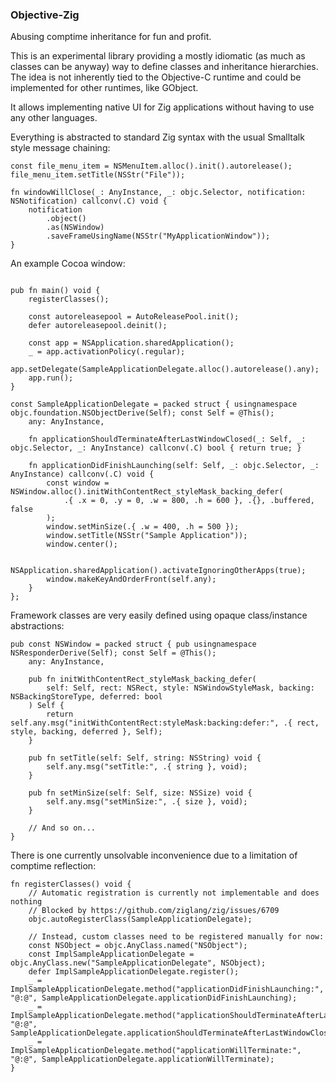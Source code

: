 ### Objective-Zig

Abusing comptime inheritance for fun and profit.

This is an experimental library providing a mostly idiomatic (as much as classes can be anyway)
way to define classes and inheritance hierarchies. The idea is not inherently tied to the Objective-C runtime
and could be implemented for other runtimes, like GObject.

It allows implementing native UI for Zig applications without having to use any other languages.

Everything is abstracted to standard Zig syntax with the usual Smalltalk style message chaining:

```zig
const file_menu_item = NSMenuItem.alloc().init().autorelease();
file_menu_item.setTitle(NSStr("File"));
```

```zig
fn windowWillClose(_: AnyInstance, _: objc.Selector, notification: NSNotification) callconv(.C) void {
    notification
        .object()
        .as(NSWindow)
        .saveFrameUsingName(NSStr("MyApplicationWindow"));
}
```

An example Cocoa window:

```zig

pub fn main() void {
    registerClasses();
    
    const autoreleasepool = AutoReleasePool.init();
    defer autoreleasepool.deinit();
    
    const app = NSApplication.sharedApplication();
    _ = app.activationPolicy(.regular);
    app.setDelegate(SampleApplicationDelegate.alloc().autorelease().any);
    app.run();
}

const SampleApplicationDelegate = packed struct { usingnamespace objc.foundation.NSObjectDerive(Self); const Self = @This();
    any: AnyInstance,
    
    fn applicationShouldTerminateAfterLastWindowClosed(_: Self, _: objc.Selector, _: AnyInstance) callconv(.C) bool { return true; }
    
    fn applicationDidFinishLaunching(self: Self, _: objc.Selector, _: AnyInstance) callconv(.C) void {
        const window = NSWindow.alloc().initWithContentRect_styleMask_backing_defer(
            .{ .x = 0, .y = 0, .w = 800, .h = 600 }, .{}, .buffered, false
        );
        window.setMinSize(.{ .w = 400, .h = 500 });
        window.setTitle(NSStr("Sample Application"));
        window.center();
        
        NSApplication.sharedApplication().activateIgnoringOtherApps(true);
        window.makeKeyAndOrderFront(self.any);
    }
};

```

Framework classes are very easily defined using opaque class/instance abstractions:

```zig
pub const NSWindow = packed struct { pub usingnamespace NSResponderDerive(Self); const Self = @This();
    any: AnyInstance,
    
    pub fn initWithContentRect_styleMask_backing_defer(
        self: Self, rect: NSRect, style: NSWindowStyleMask, backing: NSBackingStoreType, deferred: bool
    ) Self {
        return self.any.msg("initWithContentRect:styleMask:backing:defer:", .{ rect, style, backing, deferred }, Self);
    }
    
    pub fn setTitle(self: Self, string: NSString) void {
        self.any.msg("setTitle:", .{ string }, void);
    }
    
    pub fn setMinSize(self: Self, size: NSSize) void {
        self.any.msg("setMinSize:", .{ size }, void);
    }
    
    // And so on...
}
```

There is one currently unsolvable inconvenience due to a limitation of comptime reflection:

```zig
fn registerClasses() void {
    // Automatic registration is currently not implementable and does nothing
    // Blocked by https://github.com/ziglang/zig/issues/6709
    objc.autoRegisterClass(SampleApplicationDelegate);
    
    // Instead, custom classes need to be registered manually for now:
    const NSObject = objc.AnyClass.named("NSObject");
    const ImplSampleApplicationDelegate = objc.AnyClass.new("SampleApplicationDelegate", NSObject);
    defer ImplSampleApplicationDelegate.register();
    _ = ImplSampleApplicationDelegate.method("applicationDidFinishLaunching:", "@:@", SampleApplicationDelegate.applicationDidFinishLaunching);
    _ = ImplSampleApplicationDelegate.method("applicationShouldTerminateAfterLastWindowClosed:", "@:@", SampleApplicationDelegate.applicationShouldTerminateAfterLastWindowClosed);
    _ = ImplSampleApplicationDelegate.method("applicationWillTerminate:", "@:@", SampleApplicationDelegate.applicationWillTerminate);
}
```
